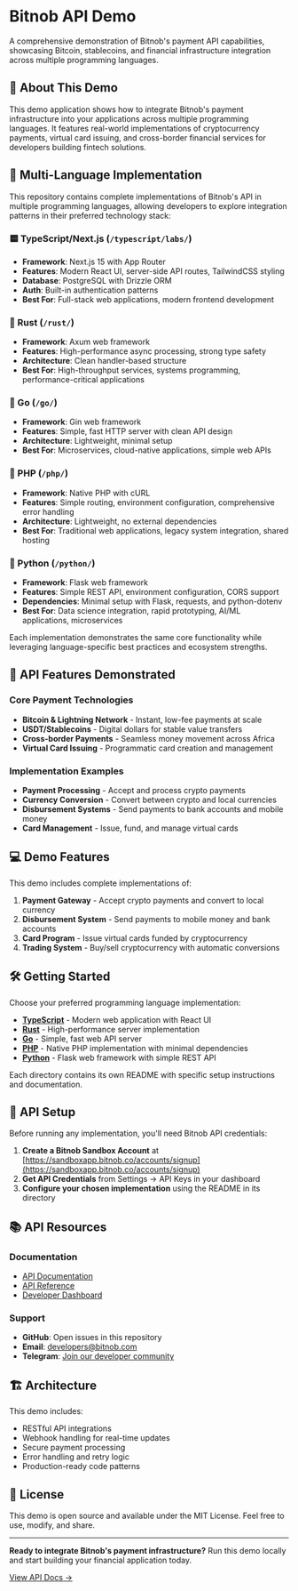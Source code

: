 # Bitnob API Demo

A comprehensive demonstration of Bitnob's payment API capabilities, showcasing Bitcoin, stablecoins, and financial infrastructure integration across multiple programming languages.

## 🚀 About This Demo

This demo application shows how to integrate Bitnob's payment infrastructure into your applications across multiple programming languages. It features real-world implementations of cryptocurrency payments, virtual card issuing, and cross-border financial services for developers building fintech solutions.

## 🌟 Multi-Language Implementation

This repository contains complete implementations of Bitnob's API in multiple programming languages, allowing developers to explore integration patterns in their preferred technology stack:

### 🟨 TypeScript/Next.js (`/typescript/labs/`)
- **Framework**: Next.js 15 with App Router
- **Features**: Modern React UI, server-side API routes, TailwindCSS styling
- **Database**: PostgreSQL with Drizzle ORM
- **Auth**: Built-in authentication patterns
- **Best For**: Full-stack web applications, modern frontend development

### 🦀 Rust (`/rust/`)
- **Framework**: Axum web framework
- **Features**: High-performance async processing, strong type safety
- **Architecture**: Clean handler-based structure
- **Best For**: High-throughput services, systems programming, performance-critical applications

### 🐹 Go (`/go/`)
- **Framework**: Gin web framework
- **Features**: Simple, fast HTTP server with clean API design
- **Architecture**: Lightweight, minimal setup
- **Best For**: Microservices, cloud-native applications, simple web APIs

### 🐘 PHP (`/php/`)
- **Framework**: Native PHP with cURL
- **Features**: Simple routing, environment configuration, comprehensive error handling
- **Architecture**: Lightweight, no external dependencies
- **Best For**: Traditional web applications, legacy system integration, shared hosting

### 🐍 Python (`/python/`)
- **Framework**: Flask web framework
- **Features**: Simple REST API, environment configuration, CORS support
- **Dependencies**: Minimal setup with Flask, requests, and python-dotenv
- **Best For**: Data science integration, rapid prototyping, AI/ML applications, microservices

Each implementation demonstrates the same core functionality while leveraging language-specific best practices and ecosystem strengths.

## 🎯 API Features Demonstrated

### Core Payment Technologies
- **Bitcoin & Lightning Network** - Instant, low-fee payments at scale
- **USDT/Stablecoins** - Digital dollars for stable value transfers
- **Cross-border Payments** - Seamless money movement across Africa
- **Virtual Card Issuing** - Programmatic card creation and management

### Implementation Examples
- **Payment Processing** - Accept and process crypto payments
- **Currency Conversion** - Convert between crypto and local currencies
- **Disbursement Systems** - Send payments to bank accounts and mobile money
- **Card Management** - Issue, fund, and manage virtual cards

## 💻 Demo Features

This demo includes complete implementations of:

1. **Payment Gateway** - Accept crypto payments and convert to local currency
2. **Disbursement System** - Send payments to mobile money and bank accounts
3. **Card Program** - Issue virtual cards funded by cryptocurrency
4. **Trading System** - Buy/sell cryptocurrency with automatic conversions

## 🛠️ Getting Started

Choose your preferred programming language implementation:

- **[TypeScript](typescript/labs/README.md)** - Modern web application with React UI
- **[Rust](rust/README.md)** - High-performance server implementation
- **[Go](go/README.md)** - Simple, fast web API server
- **[PHP](php/README.md)** - Native PHP implementation with minimal dependencies
- **[Python](python/README.md)** - Flask web framework with simple REST API

Each directory contains its own README with specific setup instructions and documentation.

## 🔑 API Setup

Before running any implementation, you'll need Bitnob API credentials:

1. **Create a Bitnob Sandbox Account** at [https://sandboxapp.bitnob.co/accounts/signup](https://sandboxapp.bitnob.co/accounts/signup)
2. **Get API Credentials** from Settings → API Keys in your dashboard
3. **Configure your chosen implementation** using the README in its directory

## 📚 API Resources

### Documentation
- [API Documentation](https://www.bitnob.dev/docs/genesis/overview)
- [API Reference](https://www.bitnob.dev/api-reference/authentication)
- [Developer Dashboard](https://sandboxapp.bitnob.co)

### Support
- **GitHub**: Open issues in this repository
- **Email**: developers@bitnob.com
- **Telegram**: [Join our developer community](https://t.me/+QZEsH1DBhC04YjE0)

## 🏗️ Architecture

This demo includes:
- RESTful API integrations
- Webhook handling for real-time updates
- Secure payment processing
- Error handling and retry logic
- Production-ready code patterns

## 📄 License

This demo is open source and available under the MIT License. Feel free to use, modify, and share.

---

**Ready to integrate Bitnob's payment infrastructure?** Run this demo locally and start building your financial application today.

[View API Docs →](https://www.bitnob.dev/docs/genesis/overview)